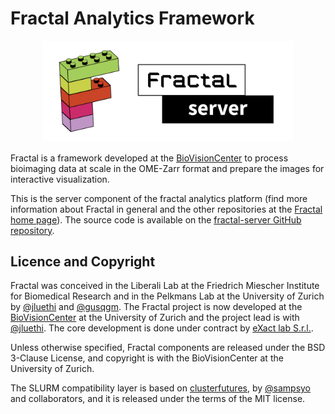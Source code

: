 # Fractal Analytics Framework

<p align="center">
  <img src="https://raw.githubusercontent.com/fractal-analytics-platform/fractal-logos/refs/heads/main/projects/fractal_server.png" alt="Fractal server logo" width="400">
</p>

Fractal is a framework developed at the [BioVisionCenter](https://www.biovisioncenter.uzh.ch/en.html) to process bioimaging data at scale in the OME-Zarr format and prepare the images for interactive visualization.

This is the server component of the fractal analytics platform (find more
information about Fractal in general and the other repositories at the [Fractal
home page](https://fractal-analytics-platform.github.io)). The source code is
available on the [fractal-server GitHub
repository](https://github.com/fractal-analytics-platform/fractal-server).


## Licence and Copyright

Fractal was conceived in the Liberali Lab at the Friedrich Miescher Institute for Biomedical Research and in the Pelkmans Lab at the University of Zurich by [@jluethi](https://github.com/jluethi) and [@gusqgm](https://github.com/gusqgm). The Fractal project is now developed at the [BioVisionCenter](https://www.biovisioncenter.uzh.ch/en.html) at the University of Zurich and the project lead is with [@jluethi](https://github.com/jluethi). The core development is done under contract by [eXact lab S.r.l.](https://www.exact-lab.it).

Unless otherwise specified, Fractal components are released under the BSD 3-Clause License, and copyright is with the BioVisionCenter at the University of Zurich.

The SLURM compatibility layer is based on
[clusterfutures](https://github.com/sampsyo/clusterfutures), by
[@sampsyo](https://github.com/sampsyo) and collaborators, and it is released
under the terms of the MIT license.
